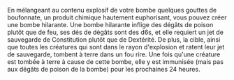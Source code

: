 En mélangeant au contenu explosif de votre bombe quelques gouttes de boufonnate, un produit chimique hautement euphorisant, vous pouvez créer une bombe hilarante. Une bombe hilarante inflige des dégâts de poison plutôt que de feu, ses dés de dégâts sont des d6s, et elle requiert un jet de sauvegarde de Constitution plutôt que de Dextérité. De plus, la cible, ainsi que toutes les créatures qui sont dans le rayon d'explosion et ratent leur jet de sauvegarde, tombent à terre dans un fou rire. Une fois qu'une créature est tombée à terre à cause de cette bombe, elle y est immunisée (mais pas aux dégâts de poison de la bombe) pour les prochaines 24 heures.